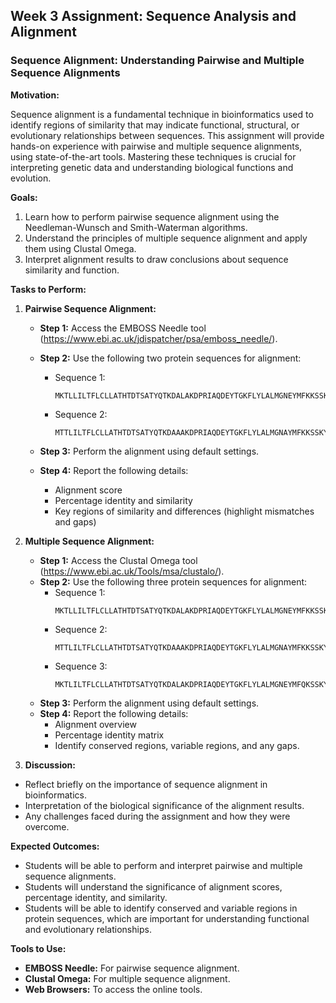 ## Week 3 Assignment: Sequence Analysis and Alignment

### Sequence Alignment: Understanding Pairwise and Multiple Sequence Alignments

**Motivation:**

Sequence alignment is a fundamental technique in bioinformatics used to identify regions of similarity that may indicate functional, structural, or evolutionary relationships between sequences. This assignment will provide hands-on experience with pairwise and multiple sequence alignments, using state-of-the-art tools. Mastering these techniques is crucial for interpreting genetic data and understanding biological functions and evolution.

**Goals:**

1. Learn how to perform pairwise sequence alignment using the Needleman-Wunsch and Smith-Waterman algorithms.
2. Understand the principles of multiple sequence alignment and apply them using Clustal Omega.
3. Interpret alignment results to draw conclusions about sequence similarity and function.

**Tasks to Perform:**

1. **Pairwise Sequence Alignment:**
   
   - **Step 1:** Access the EMBOSS Needle tool (https://www.ebi.ac.uk/jdispatcher/psa/emboss_needle/).
   - **Step 2:** Use the following two protein sequences for alignment:
     
     - Sequence 1: 
       ```
       MKTLLILTFLCLLATHTDTSATYQTKDALAKDPRIAQDEYTGKFLYLALMGNEYMFKKSSKYGRAVLAKGLVEIVNLLKEKQNKPKSPLK
       ```

     - Sequence 2: 
       ```
       MTTLILTFLCLLATHTDTSATYQTKDAAAKDPRIAQDEYTGKFLYLALMGNAYMFKKSSKYGRAVLAKGLVEIVNLLEEKQNKPKSPL
       ```
   
   - **Step 3:** Perform the alignment using default settings.
   - **Step 4:** Report the following details:
     - Alignment score
     - Percentage identity and similarity
     - Key regions of similarity and differences (highlight mismatches and gaps)


2. **Multiple Sequence Alignment:**

   - **Step 1:** Access the Clustal Omega tool (https://www.ebi.ac.uk/Tools/msa/clustalo/).
   - **Step 2:** Use the following three protein sequences for alignment:
     - Sequence 1: 
       ```
       MKTLLILTFLCLLATHTDTSATYQTKDALAKDPRIAQDEYTGKFLYLALMGNEYMFKKSSKYGRAVLAKGLVEIVNLLKEKQNKPKSPLK
       ```
     - Sequence 2: 
       ```
       MTTLILTFLCLLATHTDTSATYQTKDAAAKDPRIAQDEYTGKFLYLALMGNAYMFKKSSKYGRAVLAKGLVEIVNLLEEKQNKPKSPL
       ```
     - Sequence 3: 
       ```
       MKTLILTFLCLLATHTDTSATYQTKDALAKDPRIAQDEYTGKFLYLALMGNEYMFQKSSKYGRAVLAKGLVEIVNLLEEKQNKPKSPLK
       ```
   - **Step 3:** Perform the alignment using default settings.
   - **Step 4:** Report the following details:
     - Alignment overview
     - Percentage identity matrix
     - Identify conserved regions, variable regions, and any gaps.


5. **Discussion:**
  - Reflect briefly on the importance of sequence alignment in bioinformatics.
  - Interpretation of the biological significance of the alignment results.
  - Any challenges faced during the assignment and how they were overcome.


**Expected Outcomes:**

- Students will be able to perform and interpret pairwise and multiple sequence alignments.
- Students will understand the significance of alignment scores, percentage identity, and similarity.
- Students will be able to identify conserved and variable regions in protein sequences, which are important for understanding functional and evolutionary relationships.

**Tools to Use:**

- **EMBOSS Needle:** For pairwise sequence alignment.
- **Clustal Omega:** For multiple sequence alignment.
- **Web Browsers:** To access the online tools.
